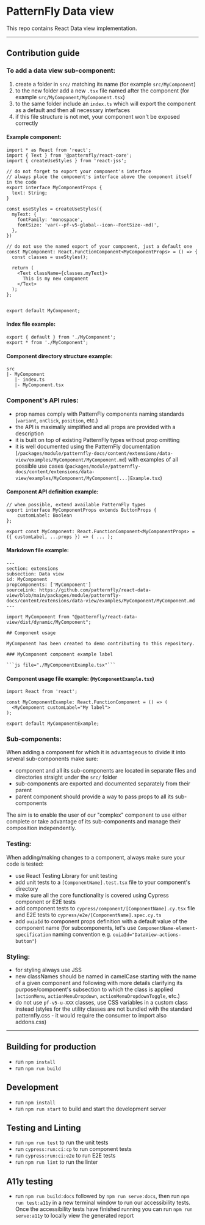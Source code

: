 # PatternFly Data view

This repo contains React Data view implementation.

---
## Contribution guide

### To add a data view sub-component:
1. create a folder in `src/` matching its name (for example `src/MyComponent`)
2. to the new folder add a new `.tsx` file named after the component (for example `src/MyComponent/MyComponent.tsx`)
3. to the same folder include an `index.ts` which will export the component as a default and then all necessary interfaces
4. if this file structure is not met, your component won't be exposed correctly

#### Example component:   
```
import * as React from 'react';
import { Text } from '@patternfly/react-core';
import { createUseStyles } from 'react-jss';

// do not forget to export your component's interface
// always place the component's interface above the component itself in the code
export interface MyComponentProps {
  text: String;
}

const useStyles = createUseStyles({
  myText: {
    fontFamily: 'monospace',
    fontSize: 'var(--pf-v5-global--icon--FontSize--md)',
  },
})

// do not use the named export of your component, just a default one
const MyComponent: React.FunctionComponent<MyComponentProps> = () => {
  const classes = useStyles();

  return (
    <Text className={classes.myText}>
      This is my new component
    </Text>
  );
};


export default MyComponent;
``` 

#### Index file example:
```
export { default } from './MyComponent';
export * from './MyComponent';
``` 

#### Component directory structure example:
```
src
|- MyComponent
   |- index.ts
   |- MyComponent.tsx
``` 

### Component's API rules:
- prop names comply with PatternFly components naming standards (`variant`, `onClick`, `position`, etc.)
- the API is maximally simplified and all props are provided with a description
- it is built on top of existing PatternFly types without prop omitting
- it is well documented using the PatternFly documentation (`/packages/module/patternfly-docs/content/extensions/data-view/examples/MyComponent/MyComponent.md`) with examples of all possible use cases (`packages/module/patternfly-docs/content/extensions/data-view/examples/MyComponent/MyComponent[...]Example.tsx`)

#### Component API definition example:
```
// when possible, extend available PatternFly types
export interface MyComponentProps extends ButtonProps {
    customLabel: Boolean
};

export const MyComponent: React.FunctionComponent<MyComponentProps> = ({ customLabel, ...props }) => ( ... );
```

#### Markdown file example:
```
---
section: extensions
subsection: Data view
id: MyComponent
propComponents: ['MyComponent']
sourceLink: https://github.com/patternfly/react-data-view/blob/main/packages/module/patternfly-docs/content/extensions/data-view/examples/MyComponent/MyComponent.md
---

import MyComponent from "@patternfly/react-data-view/dist/dynamic/MyComponent";

## Component usage

MyComponent has been created to demo contributing to this repository.

### MyComponent component example label

```js file="./MyComponentExample.tsx"```

```

#### Component usage file example: (`MyComponentExample.tsx`)
```
import React from 'react';

const MyComponentExample: React.FunctionComponent = () => (
  <MyComponent customLabel="My label">
);

export default MyComponentExample;
```

### Sub-components:
When adding a component for which it is advantageous to divide it into several sub-components make sure: 
- component and all its sub-components are located in separate files and directories straight under the `src/` folder
- sub-components are exported and documented separately from their parent
- parent component should provide a way to pass props to all its sub-components

The aim is to enable the user of our "complex" component to use either complete or take advantage of its sub-components and manage their composition independently.

### Testing:
When adding/making changes to a component, always make sure your code is tested:
- use React Testing Library for unit testing 
- add unit tests to a `[ComponentName].test.tsx` file to your component's directory
- make sure all the core functionality is covered using Cypress component or E2E tests
- add component tests to `cypress/component/[ComponentName].cy.tsx` file and E2E tests to `cypress/e2e/[ComponentName].spec.cy.ts`
- add `ouiaId` to component props definition with a default value of the component name (for subcomponents, let's use `ComponentName-element-specification` naming convention e.g. `ouiaId="DataView-actions-button"`)

### Styling:
- for styling always use JSS
- new classNames should be named in camelCase starting with the name of a given component and following with more details clarifying its purpose/component's subsection to which the class is applied (`actionMenu`, `actionMenuDropdown`, `actionMenuDropdownToggle`, etc.)
- do not use `pf-v5-u-XXX` classes, use CSS variables in a custom class instead (styles for the utility classes are not bundled with the standard patternfly.css - it would require the consumer to import also addons.css)

---

## Building for production
- run `npm install`
- run `npm run build`

## Development
- run `npm install`
- run `npm run start` to build and start the development server

## Testing and Linting
- run `npm run test` to run the unit tests
- run `cypress:run:ci:cp` to run component tests
- run `cypress:run:ci:e2e` to run E2E tests
- run `npm run lint` to run the linter

## A11y testing
- run `npm run build:docs` followed by `npm run serve:docs`, then run `npm run test:a11y` in a new terminal window to run our accessibility tests. Once the accessibility tests have finished running you can run `npm run serve:a11y` to locally view the generated report

